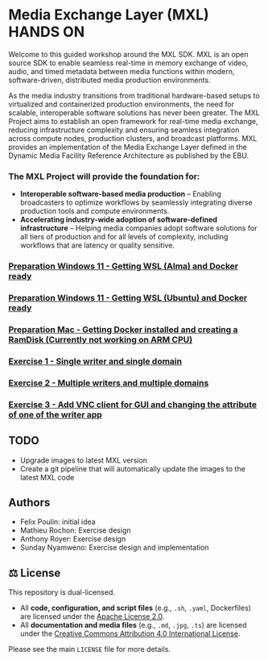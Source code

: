 # Media Exchange Layer (MXL) HANDS ON
Welcome to this guided workshop around the MXL SDK. MXL is an open source SDK to enable seamless real-time in memory exchange of video, audio, and timed metadata between media functions within modern, software-driven, distributed media production environments. 

As the media industry transitions from traditional hardware-based setups to virtualized and containerized production environments, the need for scalable, interoperable software solutions has never been greater. The MXL Project aims to establish an open framework for real-time media exchange, reducing infrastructure complexity and ensuring seamless integration across compute nodes, production clusters, and broadcast platforms. MXL provides an implementation of the Media Exchange Layer defined in the Dynamic Media Facility Reference Architecture as published by the EBU.


### The MXL Project will provide the foundation for:
* **Interoperable software-based media production** – Enabling broadcasters to optimize workflows by seamlessly integrating diverse production tools and compute environments.
* **Accelerating industry-wide adoption of software-defined infrastructure** – Helping media companies adopt software solutions for all tiers of production and for all levels of complexity, including workflows that are latency or quality sensitive.

### [Preparation Windows 11 - Getting WSL (Alma) and Docker ready](./Preparation/WSL-Alma.md)

### [Preparation Windows 11 - Getting WSL (Ubuntu) and Docker ready](./Preparation/WSL-Ubuntu.md)

### [Preparation Mac - Getting Docker installed and creating a RamDisk (Currently not working on ARM CPU)](./Preparation/MAC.md)

### [Exercise 1 - Single writer and single domain](./Exercises/Exercise1.md)

### [Exercise 2 - Multiple writers and multiple domains](./Exercises/Exercise2.md)

### [Exercise 3 - Add VNC client for GUI and changing the attribute of one of the writer app](./Exercises/Exercise3.md)

## TODO

* Upgrade images to latest MXL version
* Create a git pipeline that will automatically update the images to the latest MXL code

## Authors

* Felix Poulin: initial idea
* Mathieu Rochon: Exercise design
* Anthony Royer: Exercise design
* Sunday Nyamweno: Exercise design and implementation 

## ⚖️ License

This repository is dual-licensed.

* All **code, configuration, and script files** (e.g., `.sh`, `.yaml`, Dockerfiles) are licensed under the [Apache License 2.0](LICENSES/Apache-2.0.txt).
* All **documentation and media files** (e.g., `.md`, `.jpg`, `.ts`) are licensed under the [Creative Commons Attribution 4.0 International License](LICENSES/CC-BY-4.0.txt).

Please see the main `LICENSE` file for more details.